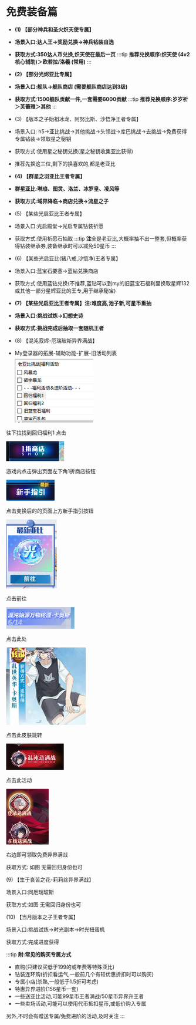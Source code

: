 # 免费装备篇

- **(1) 【部分神兵和圣火炽天使专属】**
- **场景入口:达人王→奖励兑换→神兵钻装自选**
- **获取方式:350达人币兑换,炽天使在最后一页**
  :::tip
  **推荐兑换顺序:炽天使 (4v2核心辅助)＞欧若拉/洛羲 (常用)**
  :::

- **(2) 【部分光烬亚比专属】**
- **场景入口:舰队→舰队商店 (需要舰队商店达到3级)**
- **获取方式:1500舰队贡献一件,一套需要6000贡献**
  :::tip
  **推荐兑换顺序:岁岁祈＞芙蕾雅＞其他**
  :::

- (3) 【版本之子始祖冰龙、阿努比斯、沙悟净王者专属】
- 场景入口: h5→亚比挑战→其他挑战→头领战→库巴挑战→去挑战→免费获得专属钻装→领取星之秘钥
- 获取方式:使用星之秘钥兑换(星之秘钥收集亚比获得)
- 推荐先换这三位,剩下的换喜欢的,都是老亚比
- **(4) 【群星之羽亚比王者专属】**
- **群星亚比:琳琅、图灵、洛兰、冰罗皇、凌风等**
- **获取方式:域界降临→商店兑换→流星之子**
- (5) 【某些光启亚比王者专属】
- 场景入口:光启殿堂→光启专属钻装祈愿
- 获取方式:使用祈愿石抽取
  :::tip
  **注**全是老亚比,大概率抽不出一整套,但概率获得钻装继承券,装备继承时可以减免50星币
  :::

- (6) 【某些光启亚比(猪八戒,沙悟净)王者专属】
- 场景入口:蓝宝石要塞→蓝钻兑换商店
- 获取方式:使用蓝钻兑换(不推荐,蓝钻可以到my的旧蓝宝石福利里换取星辉132或其他一部分星辉亚比的王专,用于继承秘宝)
- **(7) 【某些光启亚比王者专属】注:难度高,池子新,可星币重抽**
- **场景入口:挑战试炼→幻想史诗**
- **获取方式:挑战完成后抽取一套随机王者**
- (8) 【混沌寂烬-厄瑞玻斯异界满战】
- My登录器的拓展-辅助功能-扩展-旧活动列表
  ![](images/document_582190/image_142.png)

往下拉找到回归福利1 点击

![](images/document_582190/image_143.png)

游戏内点击弹出页面左下角1折商店按钮

![](images/document_582190/image_144.png)

点击变换后的的页面上方新手指引按钮

![](images/document_582190/image_145.png)

点击前往

![](images/document_582190/image_146.png)

点击此处

![](images/document_582190/image_147.png)

点击此皮肤跳转

![](images/document_582190/image_148.png)

点击此活动

![](images/document_582190/image_149.png)

右边即可领取免费异界满战

获取方式: 如图 无需回归身份也可

(9) 【生于哀苦之花-莉莉丝异界满战】

场景入口:同厄瑞玻斯

获取方式:如图 无需回归身份也可

(10) 【当月版本之子王者专属】

场景入口:挑战试炼→时光副本→时光扭蛋机

获取方式:完成进度获得

:::tip
**附:常见的购买专属方式**

- 直购(只建议买低于199的或年费等特殊亚比)
- 钻装连环购(折扣看运气,一般前几个有较优惠折扣时可以购买)
- 专属小店(杀熟,一般低于1.5折可考虑)
- 特惠异界进阶(156星币一套)
- 一些送亚比活动,可能99星币王者满战/50星币异界升王者
- 一些卖场活动,可能可以使用代币抵扣星币,或低价购入专属

另外,不时会有赠送专属/免费进阶的活动,及时关注
:::
